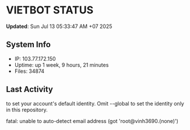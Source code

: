 # VIETBOT STATUS
**Updated**: Sun Jul 13 05:33:47 AM +07 2025

## System Info
- IP: 103.77.172.150
- Uptime: up 1 week, 9 hours, 21 minutes
- Files: 34874

## Last Activity

to set your account's default identity.
Omit --global to set the identity only in this repository.

fatal: unable to auto-detect email address (got 'root@vinh3690.(none)')
